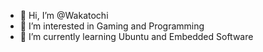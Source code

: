 - 👋 Hi, I’m @Wakatochi
- 👀 I’m interested in Gaming and Programming
- 🌱 I’m currently learning Ubuntu and Embedded Software

<!---
Wakatochi/Wakatochi is a ✨ special ✨ repository because its `README.md` (this file) appears on your GitHub profile.
You can click the Preview link to take a look at your changes.
--->
